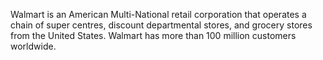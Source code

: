 Walmart is an American Multi-National retail corporation that operates a chain of super centres, discount departmental stores, and grocery stores from the United States. Walmart has more than 100 million customers worldwide.
